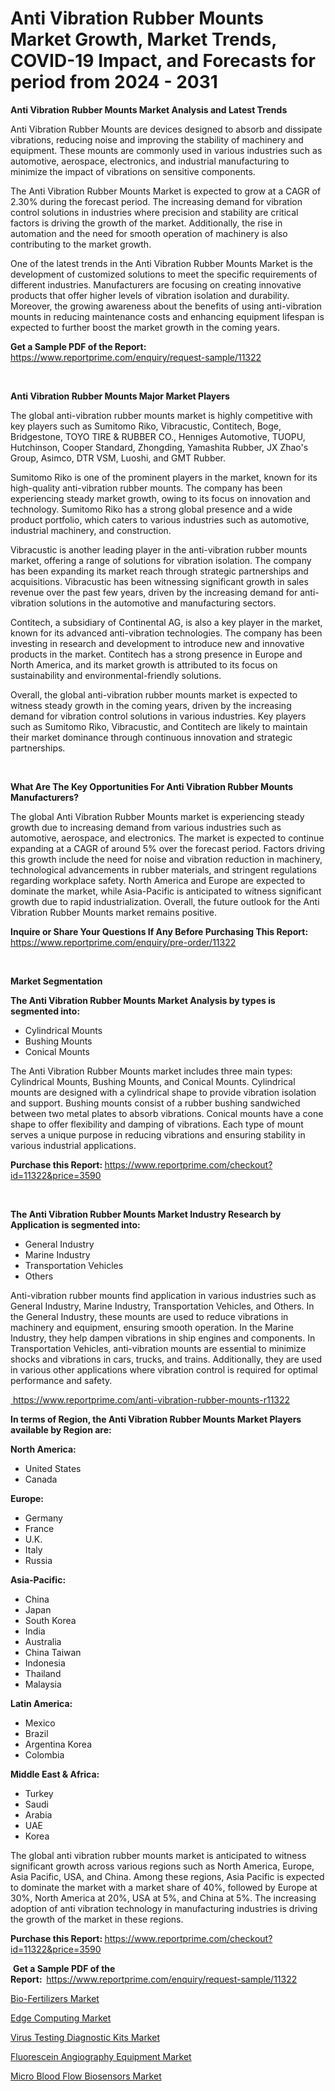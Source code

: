 <p><h1>Anti Vibration Rubber Mounts Market Growth, Market Trends, COVID-19 Impact, and Forecasts for period from 2024 - 2031</h1></p><p><strong>Anti Vibration Rubber Mounts Market Analysis and Latest Trends</strong></p>
<p><p>Anti Vibration Rubber Mounts are devices designed to absorb and dissipate vibrations, reducing noise and improving the stability of machinery and equipment. These mounts are commonly used in various industries such as automotive, aerospace, electronics, and industrial manufacturing to minimize the impact of vibrations on sensitive components.</p><p>The Anti Vibration Rubber Mounts Market is expected to grow at a CAGR of 2.30% during the forecast period. The increasing demand for vibration control solutions in industries where precision and stability are critical factors is driving the growth of the market. Additionally, the rise in automation and the need for smooth operation of machinery is also contributing to the market growth.</p><p>One of the latest trends in the Anti Vibration Rubber Mounts Market is the development of customized solutions to meet the specific requirements of different industries. Manufacturers are focusing on creating innovative products that offer higher levels of vibration isolation and durability. Moreover, the growing awareness about the benefits of using anti-vibration mounts in reducing maintenance costs and enhancing equipment lifespan is expected to further boost the market growth in the coming years.</p></p>
<p><strong>Get a Sample PDF of the Report:&nbsp;</strong> <a href="https://www.reportprime.com/enquiry/request-sample/11322">https://www.reportprime.com/enquiry/request-sample/11322</a></p>
<p>&nbsp;</p>
<p><strong>Anti Vibration Rubber Mounts Major Market Players</strong></p>
<p><p>The global anti-vibration rubber mounts market is highly competitive with key players such as Sumitomo Riko, Vibracustic, Contitech, Boge, Bridgestone, TOYO TIRE & RUBBER CO., Henniges Automotive, TUOPU, Hutchinson, Cooper Standard, Zhongding, Yamashita Rubber, JX Zhao's Group, Asimco, DTR VSM, Luoshi, and GMT Rubber.</p><p>Sumitomo Riko is one of the prominent players in the market, known for its high-quality anti-vibration rubber mounts. The company has been experiencing steady market growth, owing to its focus on innovation and technology. Sumitomo Riko has a strong global presence and a wide product portfolio, which caters to various industries such as automotive, industrial machinery, and construction.</p><p>Vibracustic is another leading player in the anti-vibration rubber mounts market, offering a range of solutions for vibration isolation. The company has been expanding its market reach through strategic partnerships and acquisitions. Vibracustic has been witnessing significant growth in sales revenue over the past few years, driven by the increasing demand for anti-vibration solutions in the automotive and manufacturing sectors.</p><p>Contitech, a subsidiary of Continental AG, is also a key player in the market, known for its advanced anti-vibration technologies. The company has been investing in research and development to introduce new and innovative products in the market. Contitech has a strong presence in Europe and North America, and its market growth is attributed to its focus on sustainability and environmental-friendly solutions.</p><p>Overall, the global anti-vibration rubber mounts market is expected to witness steady growth in the coming years, driven by the increasing demand for vibration control solutions in various industries. Key players such as Sumitomo Riko, Vibracustic, and Contitech are likely to maintain their market dominance through continuous innovation and strategic partnerships.</p></p>
<p>&nbsp;</p>
<p><strong>What Are The Key Opportunities For Anti Vibration Rubber Mounts Manufacturers?</strong></p>
<p><p>The global Anti Vibration Rubber Mounts market is experiencing steady growth due to increasing demand from various industries such as automotive, aerospace, and electronics. The market is expected to continue expanding at a CAGR of around 5% over the forecast period. Factors driving this growth include the need for noise and vibration reduction in machinery, technological advancements in rubber materials, and stringent regulations regarding workplace safety. North America and Europe are expected to dominate the market, while Asia-Pacific is anticipated to witness significant growth due to rapid industrialization. Overall, the future outlook for the Anti Vibration Rubber Mounts market remains positive.</p></p>
<p><strong>Inquire or Share Your Questions If Any Before Purchasing This Report:</strong> <a href="https://www.reportprime.com/enquiry/pre-order/11322">https://www.reportprime.com/enquiry/pre-order/11322</a></p>
<p>&nbsp;</p>
<p><strong>Market Segmentation</strong></p>
<p><strong>The Anti Vibration Rubber Mounts Market Analysis by types is segmented into:</strong></p>
<p><ul><li>Cylindrical Mounts</li><li>Bushing Mounts</li><li>Conical Mounts</li></ul></p>
<p><p>The Anti Vibration Rubber Mounts market includes three main types: Cylindrical Mounts, Bushing Mounts, and Conical Mounts. Cylindrical mounts are designed with a cylindrical shape to provide vibration isolation and support. Bushing mounts consist of a rubber bushing sandwiched between two metal plates to absorb vibrations. Conical mounts have a cone shape to offer flexibility and damping of vibrations. Each type of mount serves a unique purpose in reducing vibrations and ensuring stability in various industrial applications.</p></p>
<p><strong>Purchase this Report:&nbsp;</strong><a href="https://www.reportprime.com/checkout?id=11322&price=3590">https://www.reportprime.com/checkout?id=11322&price=3590</a></p>
<p>&nbsp;</p>
<p><strong>The Anti Vibration Rubber Mounts Market Industry Research by Application is segmented into:</strong></p>
<p><ul><li>General Industry</li><li>Marine Industry</li><li>Transportation Vehicles</li><li>Others</li></ul></p>
<p><p>Anti-vibration rubber mounts find application in various industries such as General Industry, Marine Industry, Transportation Vehicles, and Others. In the General Industry, these mounts are used to reduce vibrations in machinery and equipment, ensuring smooth operation. In the Marine Industry, they help dampen vibrations in ship engines and components. In Transportation Vehicles, anti-vibration mounts are essential to minimize shocks and vibrations in cars, trucks, and trains. Additionally, they are used in various other applications where vibration control is required for optimal performance and safety.</p></p>
<p><a href="https://www.reportprime.com/anti-vibration-rubber-mounts-r11322">&nbsp;https://www.reportprime.com/anti-vibration-rubber-mounts-r11322</a></p>
<p><strong>In terms of Region, the Anti Vibration Rubber Mounts Market Players available by Region are:</strong></p>
<p>
    <p> <strong> North America: </strong>
        <ul>
            <li>United States</li>
            <li>Canada</li>
        </ul>
        </p> 
    <p> <strong> Europe: </strong>
        <ul>
            <li>Germany</li>
            <li>France</li>
            <li>U.K.</li>
            <li>Italy</li>
            <li>Russia</li>
        </ul>
        </p> 
    <p> <strong> Asia-Pacific: </strong>
        <ul>
            <li>China</li>
            <li>Japan</li>
            <li>South Korea</li>
            <li>India</li>
            <li>Australia</li>
            <li>China Taiwan</li>
            <li>Indonesia</li>
            <li>Thailand</li>
            <li>Malaysia</li>
        </ul>
        </p> 
    <p> <strong> Latin America: </strong>
        <ul>
            <li>Mexico</li>
            <li>Brazil</li>
            <li>Argentina Korea</li>
            <li>Colombia</li>
        </ul>
        </p> 
    <p> <strong> Middle East & Africa: </strong>
        <ul>
            <li>Turkey</li>
            <li>Saudi</li>
            <li>Arabia</li>
            <li>UAE</li>
            <li>Korea</li>
        </ul>
    </p>
    </p>
<p><p>The global anti vibration rubber mounts market is anticipated to witness significant growth across various regions such as North America, Europe, Asia Pacific, USA, and China. Among these regions, Asia Pacific is expected to dominate the market with a market share of 40%, followed by Europe at 30%, North America at 20%, USA at 5%, and China at 5%. The increasing adoption of anti vibration technology in manufacturing industries is driving the growth of the market in these regions.</p></p>
<p><strong>Purchase this Report: </strong><a href="https://www.reportprime.com/checkout?id=11322&price=3590">https://www.reportprime.com/checkout?id=11322&price=3590</a></p>
<p>&nbsp;<strong>Get a Sample PDF of the Report:&nbsp;&nbsp;</strong><a href="https://www.reportprime.com/enquiry/request-sample/11322">https://www.reportprime.com/enquiry/request-sample/11322</a></p>
<p><strong></strong></p>
<p><p><a href="https://github.com/lylyparadise/Market-Research-Report-List-5/blob/main/bio-fertilizers-market.md">Bio-Fertilizers Market</a></p><p><a href="https://github.com/GroverBarry/Market-Research-Report-List-7/blob/main/edge-computing-market.md">Edge Computing Market</a></p><p><a href="https://medium.com/@lindakreitz382024/global-virus-testing-diagnostic-kits-market-sector-types-applications-market-player-strategies-36df9b5985c1">Virus Testing Diagnostic Kits Market</a></p><p><a href="https://medium.com/@lauryframi644/fluorescein-angiography-equipment-market-size-share-competitive-landscape-and-trend-analysis-b0d3d7bc890e">Fluorescein Angiography Equipment Market</a></p><p><a href="https://medium.com/@v8581137/micro-blood-flow-biosensors-market-size-is-growing-at-cagr-of-9-this-report-covers-analysis-by-cb5e68bb46c9">Micro Blood Flow Biosensors Market</a></p></p>